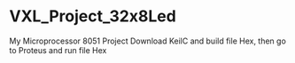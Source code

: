 # VXL_Project_32x8Led
My Microprocessor 8051 Project
Download KeilC and build file Hex, then go to Proteus and run file Hex
